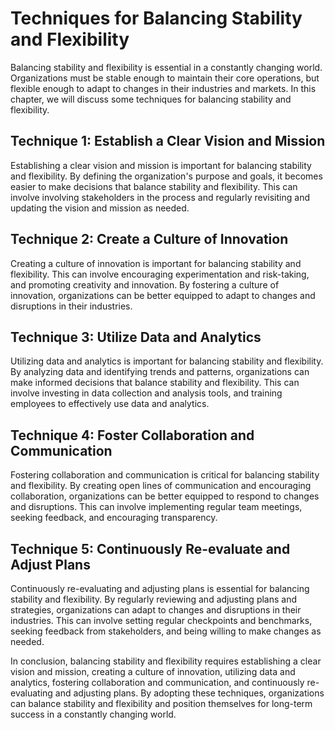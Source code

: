 Techniques for Balancing Stability and Flexibility
==================================================================================================

Balancing stability and flexibility is essential in a constantly changing world. Organizations must be stable enough to maintain their core operations, but flexible enough to adapt to changes in their industries and markets. In this chapter, we will discuss some techniques for balancing stability and flexibility.

Technique 1: Establish a Clear Vision and Mission
-------------------------------------------------

Establishing a clear vision and mission is important for balancing stability and flexibility. By defining the organization's purpose and goals, it becomes easier to make decisions that balance stability and flexibility. This can involve involving stakeholders in the process and regularly revisiting and updating the vision and mission as needed.

Technique 2: Create a Culture of Innovation
-------------------------------------------

Creating a culture of innovation is important for balancing stability and flexibility. This can involve encouraging experimentation and risk-taking, and promoting creativity and innovation. By fostering a culture of innovation, organizations can be better equipped to adapt to changes and disruptions in their industries.

Technique 3: Utilize Data and Analytics
---------------------------------------

Utilizing data and analytics is important for balancing stability and flexibility. By analyzing data and identifying trends and patterns, organizations can make informed decisions that balance stability and flexibility. This can involve investing in data collection and analysis tools, and training employees to effectively use data and analytics.

Technique 4: Foster Collaboration and Communication
---------------------------------------------------

Fostering collaboration and communication is critical for balancing stability and flexibility. By creating open lines of communication and encouraging collaboration, organizations can be better equipped to respond to changes and disruptions. This can involve implementing regular team meetings, seeking feedback, and encouraging transparency.

Technique 5: Continuously Re-evaluate and Adjust Plans
------------------------------------------------------

Continuously re-evaluating and adjusting plans is essential for balancing stability and flexibility. By regularly reviewing and adjusting plans and strategies, organizations can adapt to changes and disruptions in their industries. This can involve setting regular checkpoints and benchmarks, seeking feedback from stakeholders, and being willing to make changes as needed.

In conclusion, balancing stability and flexibility requires establishing a clear vision and mission, creating a culture of innovation, utilizing data and analytics, fostering collaboration and communication, and continuously re-evaluating and adjusting plans. By adopting these techniques, organizations can balance stability and flexibility and position themselves for long-term success in a constantly changing world.
